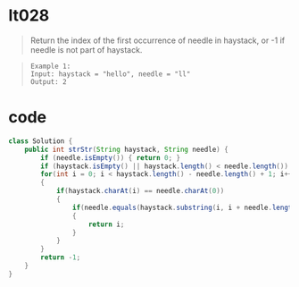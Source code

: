 # lt028
> Return the index of the first occurrence of needle in haystack, or -1 if needle is not part of haystack.

>     Example 1:
>     Input: haystack = "hello", needle = "ll"
>     Output: 2

# code
```Java
class Solution {
    public int strStr(String haystack, String needle) {
        if (needle.isEmpty()) { return 0; }
        if (haystack.isEmpty() || haystack.length() < needle.length()) { return -1; }
        for(int i = 0; i < haystack.length() - needle.length() + 1; i++) 
        {
            if(haystack.charAt(i) == needle.charAt(0)) 
            {
                if(needle.equals(haystack.substring(i, i + needle.length()))) // end not included, in fact, i + needle.length()
                {
                    return i;
                }
            }
        }
        return -1;
    }
}
```